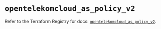 # `opentelekomcloud_as_policy_v2`

Refer to the Terraform Registry for docs: [`opentelekomcloud_as_policy_v2`](https://registry.terraform.io/providers/opentelekomcloud/opentelekomcloud/1.36.28/docs/resources/as_policy_v2).
